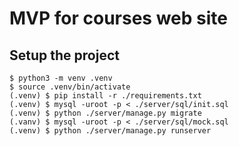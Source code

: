 # MVP for courses web site

## Setup the project

```
$ python3 -m venv .venv
$ source .venv/bin/activate
(.venv) $ pip install -r ./requirements.txt
(.venv) $ mysql -uroot -p < ./server/sql/init.sql
(.venv) $ python ./server/manage.py migrate
(.vanv) $ mysql -uroot -p < ./server/sql/mock.sql
(.venv) $ python ./server/manage.py runserver
```